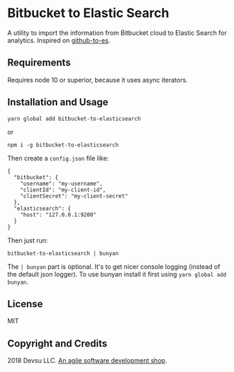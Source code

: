# Bitbucket to Elastic Search

A utility to import the information from Bitbucket cloud to Elastic Search for analytics. Inspired on [github-to-es](https://github.com/grafana/github-to-es).

## Requirements

Requires node 10 or superior, because it uses async iterators.

## Installation and Usage

```
yarn global add bitbucket-to-elasticsearch
```

or

```
npm i -g bitbucket-to-elasticsearch
```

Then create a `config.json` file like:

```
{
  "bitbucket": {
    "username": "my-username",
    "clientId": "my-client-id",
    "clientSecret": "my-client-secret"
  },
  "elasticsearch": {
    "host": "127.0.0.1:9200"
  }
}
```

Then just run:

```
bitbucket-to-elasticsearch | bunyan
```

The `| bunyan` part is optional. It's to get nicer console logging (instead of the default json logger). To use bunyan install it first using `yarn global add bunyan`.

## License
MIT

## Copyright and Credits
2018 Devsu LLC. [An agile software development shop](https://devsu.com).